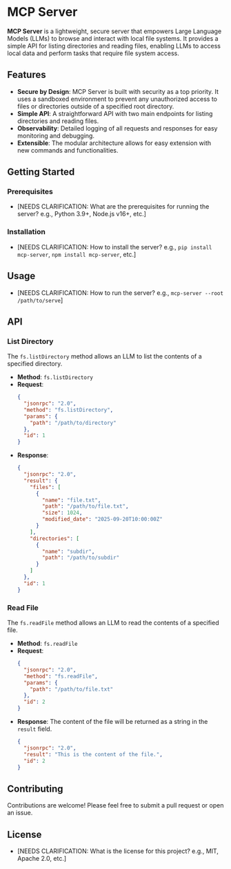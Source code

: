 # MCP Server

**MCP Server** is a lightweight, secure server that empowers Large Language Models (LLMs) to browse and interact with local file systems. It provides a simple API for listing directories and reading files, enabling LLMs to access local data and perform tasks that require file system access.

## Features

- **Secure by Design**: MCP Server is built with security as a top priority. It uses a sandboxed environment to prevent any unauthorized access to files or directories outside of a specified root directory.
- **Simple API**: A straightforward API with two main endpoints for listing directories and reading files.
- **Observability**: Detailed logging of all requests and responses for easy monitoring and debugging.
- **Extensible**: The modular architecture allows for easy extension with new commands and functionalities.

## Getting Started

### Prerequisites

- [NEEDS CLARIFICATION: What are the prerequisites for running the server? e.g., Python 3.9+, Node.js v16+, etc.]

### Installation

- [NEEDS CLARIFICATION: How to install the server? e.g., `pip install mcp-server`, `npm install mcp-server`, etc.]

## Usage

- [NEEDS CLARIFICATION: How to run the server? e.g., `mcp-server --root /path/to/serve`]

## API

### List Directory

The `fs.listDirectory` method allows an LLM to list the contents of a specified directory.

- **Method**: `fs.listDirectory`
- **Request**:
  ```json
  {
    "jsonrpc": "2.0",
    "method": "fs.listDirectory",
    "params": {
      "path": "/path/to/directory"
    },
    "id": 1
  }
  ```
- **Response**:
  ```json
  {
    "jsonrpc": "2.0",
    "result": {
      "files": [
        {
          "name": "file.txt",
          "path": "/path/to/file.txt",
          "size": 1024,
          "modified_date": "2025-09-20T10:00:00Z"
        }
      ],
      "directories": [
        {
          "name": "subdir",
          "path": "/path/to/subdir"
        }
      ]
    },
    "id": 1
  }
  ```

### Read File

The `fs.readFile` method allows an LLM to read the contents of a specified file.

- **Method**: `fs.readFile`
- **Request**:
  ```json
  {
    "jsonrpc": "2.0",
    "method": "fs.readFile",
    "params": {
      "path": "/path/to/file.txt"
    },
    "id": 2
  }
  ```
- **Response**: The content of the file will be returned as a string in the `result` field.
  ```json
  {
    "jsonrpc": "2.0",
    "result": "This is the content of the file.",
    "id": 2
  }
  ```

## Contributing

Contributions are welcome! Please feel free to submit a pull request or open an issue.

## License

- [NEEDS CLARIFICATION: What is the license for this project? e.g., MIT, Apache 2.0, etc.]

